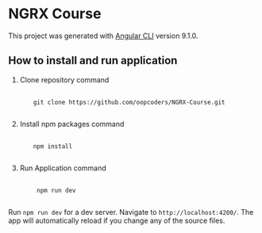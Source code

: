 # NGRX Course

This project was generated with [Angular CLI](https://github.com/angular/angular-cli) version 9.1.0.

## How to install and run application

1. Clone repository command

<pre>
    <code>
       git clone https://github.com/oopcoders/NGRX-Course.git
    </code>
</pre>

2. Install npm packages command

<pre>
    <code>
       npm install
    </code>
</pre>

3. Run Application command

<pre>
    <code>
        npm run dev
    </code>
</pre>

Run `npm run dev` for a dev server. Navigate to `http://localhost:4200/`. The app will automatically reload if you change any of the source files.
